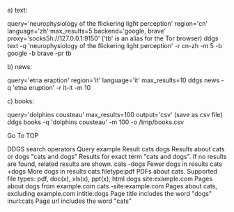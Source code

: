a) text:

query='neurophysiology of the flickering light perception'
region='cn'
language='zh'
max_results=5
backend='google, brave'
proxy='socks5h://127.0.0.1:9150' ('tb' is an alias for the Tor browser)
ddgs text -q 'neurophysiology of the flickering light perception' -r cn-zh -m 5 -b google -b brave -pr tb

b) news:

query='etna eraption'
region='it'
language='it'
max_results=10
ddgs news -q 'etna eruption' -r it-it -m 10

c) books:

query='dolphins cousteau'
max_results=100
output='csv' (save as csv file)
ddgs books -q 'dolphins cousteau' -m 100 -o /tmp/books.csv

Go To TOP

DDGS search operators
Query example	Result
cats dogs	Results about cats or dogs
"cats and dogs"	Results for exact term "cats and dogs". If no results are found, related results are shown.
cats -dogs	Fewer dogs in results
cats +dogs	More dogs in results
cats filetype:pdf	PDFs about cats. Supported file types: pdf, doc(x), xls(x), ppt(x), html
dogs site:example.com	Pages about dogs from example.com
cats -site:example.com	Pages about cats, excluding example.com
intitle:dogs	Page title includes the word "dogs"
inurl:cats	Page url includes the word "cats"
